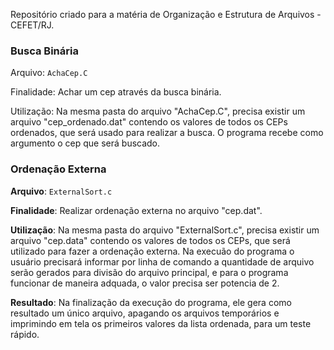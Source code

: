 Repositório criado para a matéria de Organização e Estrutura de Arquivos - CEFET/RJ.


### Busca Binária
Arquivo: `AchaCep.C`

Finalidade: Achar um cep através da busca binária.

Utilização: Na mesma pasta do arquivo "AchaCep.C", precisa existir um arquivo "cep_ordenado.dat" contendo os valores de todos os CEPs ordenados, que será usado para realizar a busca. O programa recebe como argumento o cep que será buscado.


### Ordenação Externa
**Arquivo**: `ExternalSort.c`

**Finalidade**: Realizar ordenação externa no arquivo "cep.dat".

**Utilização**: Na mesma pasta do arquivo "ExternalSort.c", precisa existir um arquivo "cep.data" contendo os valores de todos os CEPs, que será utilizado para fazer a ordenação externa. Na execuão do programa o usuário precisará informar por linha de comando a quantidade de arquivo serão gerados para divisão do arquivo principal, e para o programa funcionar de maneira adquada, o valor precisa ser potencia de 2.

**Resultado**: Na finalização da execução do programa, ele gera como resultado um único arquivo, apagando os arquivos temporários e imprimindo em tela os primeiros valores da lista ordenada, para um teste rápido.
